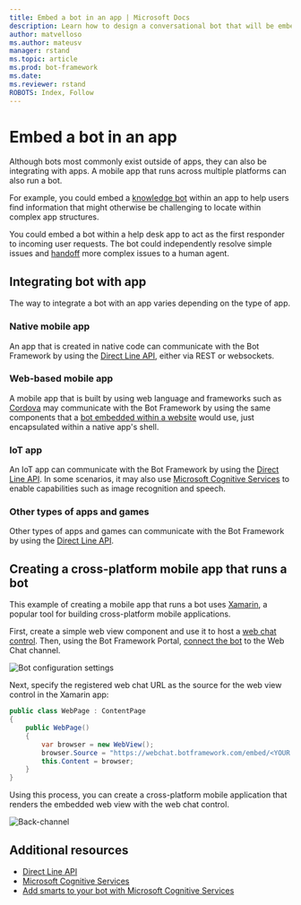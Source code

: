 ```yaml
---
title: Embed a bot in an app | Microsoft Docs
description: Learn how to design a conversational bot that will be embedded within another app.
author: matvelloso
ms.author: mateusv
manager: rstand
ms.topic: article
ms.prod: bot-framework
ms.date:
ms.reviewer: rstand
ROBOTS: Index, Follow
---
```

# Embed a bot in an app

Although bots most commonly exist outside of apps, they can also be integrating with apps. A mobile app that runs across multiple platforms can also run a bot. 

For example, you could embed a [knowledge bot](~/bot-design-pattern-knowledge-base.md) within an app 
to help users find information that might otherwise be challenging to locate within complex app structures. 

You could embed a bot within a help desk app to act as the first responder to incoming user requests. 
The bot could independently resolve simple issues and [handoff](~/bot-design-pattern-handoff-human.md) more complex issues to a human agent. 
 

## Integrating bot with app

The way to integrate a bot with an app varies depending on the type of app. 

### Native mobile app
An app that is created in native code can communicate with the Bot Framework by using 
the [Direct Line API][directLineAPI], 
either via REST or websockets.

### Web-based mobile app
A mobile app that is built by using web language and frameworks such as <a href="https://cordova.apache.org/" target="_blank">Cordova</a> 
may communicate with the Bot Framework by using the same components that a 
[bot embedded within a website](~/bot-design-pattern-embed-web-site.md) would use, 
just encapsulated within a native app's shell.

### IoT app
An IoT app can communicate with the Bot Framework by using 
the [Direct Line API][directLineAPI]. 
In some scenarios, it may also use <a href="https://www.microsoft.com/cognitive-services/" target="_blank">Microsoft Cognitive Services</a> 
to enable capabilities such as image recognition and speech.

### Other types of apps and games
Other types of apps and games can communicate with the Bot Framework by using 
the [Direct Line API][directLineAPI]. 

## Creating a cross-platform mobile app that runs a bot

This example of creating a mobile app that runs a bot uses <a href="https://www.xamarin.com/" target="_blank">Xamarin</a>, a popular tool 
for building cross-platform mobile applications. 

First, create a simple web view component and use it to host a 
<a href="https://github.com/Microsoft/BotFramework-WebChat" target="_blank">web chat control</a>. 
Then, using the Bot Framework Portal, [connect the bot](~/portal-configure-channels.md) to the Web Chat channel. 

![Bot configuration settings](~/media/designing-bots/patterns/webchat-channel.png)

Next, specify the registered web chat URL as the source for the web view control in the Xamarin app:

```cs
public class WebPage : ContentPage
{
	public WebPage()
	{
		var browser = new WebView();
		browser.Source = "https://webchat.botframework.com/embed/<YOUR SECRET KEY HERE>";
		this.Content = browser;
	}
}
```

Using this process, you can create a cross-platform mobile application 
that renders the embedded web view with the web chat control.

![Back-channel](~/media/designing-bots/patterns/xamarin-apps.png)

## Additional resources

- [Direct Line API][directLineAPI]
- <a href="https://www.microsoft.com/cognitive-services/" target="_blank">Microsoft Cognitive Services</a>
- [Add smarts to your bot with Microsoft Cognitive Services](~/intelligent-bots.md)

<!--
This article covered ways to integrate bots with apps and 
explored the process of creating a cross-platform mobile app that runs a bot.
To see the complete sample code (and step-by-step implementation guidance) for the example discussed above, 
review the following resources: 

> [!NOTE]
> To do: Add links to the code sample (and readme) that Mat refers to.-->
 
[directLineAPI]: https://docs.botframework.com/en-us/restapi/DirectLine3/#navtitle